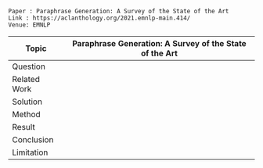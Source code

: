 ```
Paper : Paraphrase Generation: A Survey of the State of the Art
Link : https://aclanthology.org/2021.emnlp-main.414/
Venue: EMNLP
```

| Topic        | Paraphrase Generation: A Survey of the State of the Art |
|--------------|--------------------------------------------------------------------------------------------------------|
| Question     | |
| Related Work | |
| Solution     | |
| Method       | |
| Result       | |
| Conclusion   | |
| Limitation   | |